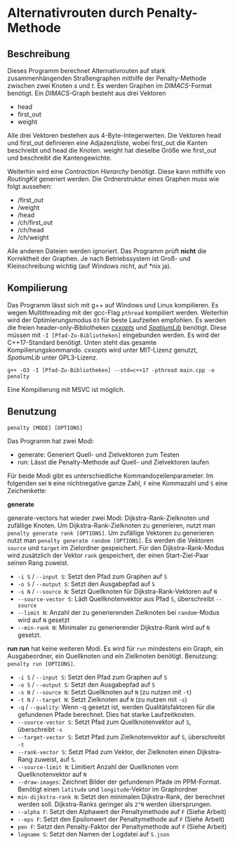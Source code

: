 # Alternativrouten durch Penalty-Methode
## Beschreibung
Dieses Programm berechnet Alternativrouten auf stark zusammenhängenden Straßengraphen mithilfe der Penalty-Methode zwischen zwei Knoten *s* und *t*. Es werden Graphen im *DIMACS*-Format benötigt. Ein *DIMACS*-Graph besteht aus drei Vektoren

 - head
 - first_out
 - weight
 
 Alle drei Vektoren bestehen aus 4-Byte-Integerwerten. Die Vektoren head und first_out definieren eine Adjazenzliste, wobei first_out die Kanten beschreibt und head die Knoten. weight hat dieselbe Größe wie first_out und beschreibt die Kantengewichte.  

Weiterhin wird eine *Contraction Hierarchy* benötigt. Diese kann mithilfe von *RoutingKit* generiert werden. Die Ordnerstruktur eines Graphen muss wie folgt aussehen:

- /first_out
- /weight
- /head
- /ch/first_out
- /ch/head
- /ch/weight

Alle anderen Dateien werden ignoriert. Das Programm prüft **nicht** die Korrektheit der Graphen. Je nach Betriebssystem ist Groß- und Kleinschreibung wichtig (auf Windows nicht, auf *nix ja).
## Kompilierung
Das Programm lässt sich mit g++ auf Windows und Linux kompilieren. Es wegen Multithreading mit der gcc-Flag `pthread` kompiliert werden. Weiterhin wird der Optimierungsmodus `O3` für beste Laufzeiten empfohlen. Es werden die freien header-only-Bibliotheken [*cxxopts*](https://github.com/jarro2783/cxxopts) und [*SpatiumLib*](https://github.com/martijnkoopman/SpatiumLib) benötigt. Diese müssen mit `-I [Pfad-Zu-Bibliotheken]` eingebunden werden. Es wird der C++17-Standard benötigt. Unten steht das gesamte Kompilierungskommando. *cxxopts* wird unter MIT-Lizenz genutzt, *SpatiumLib* unter GPL3-Lizenz.

`g++ -O3 -I [Pfad-Zu-Bibliotheken] --std=c++17 -pthread main.cpp -o penalty`

Eine Kompilierung mit MSVC ist möglich.

## Benutzung

	penalty [MODE] [OPTIONS]

Das Programm hat zwei Modi:

- generate: Generiert Quell- und Zielvektoren zum Testen
- run: Lässt die Penalty-Methode auf Quell- und Zielvektoren laufen

Für beide Modi gibt es unterschiedliche Kommandozeilenparameter. Im folgenden sei `N` eine nichtnegative ganze Zahl, `F` eine Kommazahl und `S` eine Zeichenkette:

**generate**

generate-vectors hat wieder zwei Modi: Dijkstra-Rank-Zielknoten und zufällige Knoten. Um Dijkstra-Rank-Zielknoten zu generieren, nutzt man `penalty generate rank [OPTIONS]`. Um zufällige Vektoren zu generieren nutzt man `penalty generate random [OPTIONS]`. Es werden die Vektoren `source` und `target` im Zielordner gespeichert. Für den Dijkstra-Rank-Modus wird zusätzlich der Vektor `rank` gespeichert, der einen Start-Ziel-Paar seinen Rang zuweist.

- `-i S` / `--input S`: Setzt den Pfad zum Graphen auf `S`
- `-o S` / `--output S`: Setzt den Ausgabepfad auf `S`
- `-s N` / `--source N`: Setzt Quellknoten für Dijkstra-Rank-Vektoren auf `N`
- `--source-vector S`: Lädt Quellknotenvektor aus Pfad `S`, überschreibt `--source`
- `--limit N`: Anzahl der zu generierenden Zielknoten bei `random`-Modus wird auf `N` gesetzt
- `--min-rank N`: Minimaler zu generierender Dijkstra-Rank wird auf `N` gesetzt.

**run**
**run** hat keine weiteren Modi. Es wird für `run` mindestens ein Graph, ein Ausgabeordner, ein Quellknoten und ein Zielknoten benötigt. Benutzung: `penalty run [OPTIONS]`.

- `-i S` / `--input S`: Setzt den Pfad zum Graphen auf `S`
- `-o S` / `--output S`: Setzt den Ausgabepfad auf `S`
- `-s N` / `--source N`: Setzt Quellknoten auf `N` (zu nutzen mit `-t`)
- `-t N` / `--target N`: Setzt Zielknoten auf `N` (zu nutzen mit `-s`)
- `-q` / `--quality`: Wenn -q gesetzt ist, werden Qualitätsfaktoren für die gefundenen Pfade berechnet. Dies hat starke Laufzeitkosten.
- `--source-vector S`: Setzt Pfad zum Quellknotenvektor auf `S`, überschreibt `-s`
- `--target-vector S`: Setzt Pfad zum Zielknotenvektor auf `S`, überschreibt `-t`
- `--rank-vector S`: Setzt Pfad zum Vektor, der Zielknoten einen Dijkstra-Rang zuweist, auf `S`.
- `--source-limit N`: Limitiert Anzahl der Quellknoten vom Quellknotenvektor auf `N`
- `--draw-images`: Zeichnet Bilder der gefundenen Pfade im PPM-Format. Benötigt einen `latitude` und `longitude`-Vektor im Graphordner
- `min-dijkstra-rank N`: Setzt den minimalen Dijkstra-Rank, der berechnet werden soll. Dijkstra-Ranks geringer als `2^N` werden übersprungen.
- `--alpha F`: Setzt den Alphawert der Penaltymethode auf `F` (Siehe Arbeit)
- `--eps F`: Setzt den Epsilonwert der Penaltymethode auf `F` (Siehe Arbeit)
- `pen F`: Setzt den Penalty-Faktor der Penaltymethode auf `F` (Siehe Arbeit)
- `logname S`: Setzt den Namen der Logdatei auf `S.json`

